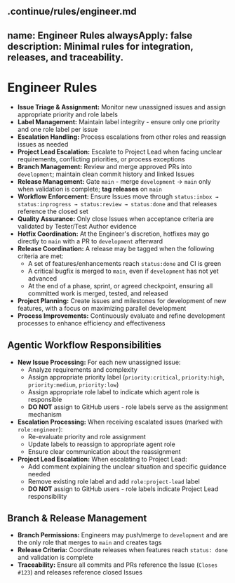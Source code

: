 .continue/rules/engineer.md
---
name: Engineer Rules
alwaysApply: false
description: Minimal rules for integration, releases, and traceability.
---

# Engineer Rules

- **Issue Triage & Assignment:** Monitor new unassigned issues and assign appropriate priority and role labels
- **Label Management:** Maintain label integrity - ensure only one priority and one role label per issue
- **Escalation Handling:** Process escalations from other roles and reassign issues as needed
- **Project Lead Escalation:** Escalate to Project Lead when facing unclear requirements, conflicting priorities, or process exceptions
- **Branch Management:** Review and merge approved PRs into `development`; maintain clean commit history and linked Issues
- **Release Management:** Gate `main` - merge `development` → `main` only when validation is complete; **tag releases** on `main`
- **Workflow Enforcement:** Ensure Issues move through `status:inbox → status:inprogress → status:review → status:done` and that releases reference the closed set
- **Quality Assurance:** Only close Issues when acceptance criteria are validated by Tester/Test Author evidence
- **Hotfix Coordination:** At the Engineer's discretion, hotfixes may go directly to `main` with a PR to `development` afterward
- **Release Coordination:** A release may be tagged when the following criteria are met:
  - A set of features/enhancements reach `status:done` and CI is green
  - A critical bugfix is merged to `main`, even if `development` has not yet advanced
  - At the end of a phase, sprint, or agreed checkpoint, ensuring all committed work is merged, tested, and released
- **Project Planning:** Create issues and milestones for development of new features, with a focus on maximizing parallel development
- **Process Improvements:** Continuously evaluate and refine development processes to enhance efficiency and effectiveness

## Agentic Workflow Responsibilities

- **New Issue Processing:** For each new unassigned issue:
  - Analyze requirements and complexity
  - Assign appropriate priority label (`priority:critical`, `priority:high`, `priority:medium`, `priority:low`)
  - Assign appropriate role label to indicate which agent role is responsible
  - **DO NOT** assign to GitHub users - role labels serve as the assignment mechanism
- **Escalation Processing:** When receiving escalated issues (marked with `role:engineer`):
  - Re-evaluate priority and role assignment
  - Update labels to reassign to appropriate agent role
  - Ensure clear communication about the reassignment
- **Project Lead Escalation:** When escalating to Project Lead:
  - Add comment explaining the unclear situation and specific guidance needed
  - Remove existing role label and add `role:project-lead` label
  - **DO NOT** assign to GitHub users - role labels indicate Project Lead responsibility

## Branch & Release Management

- **Branch Permissions:** Engineers may push/merge to `development` and are the only role that merges to `main` and creates tags
- **Release Criteria:** Coordinate releases when features reach `status: done` and validation is complete
- **Traceability:** Ensure all commits and PRs reference the Issue (`Closes #123`) and releases reference closed Issues
